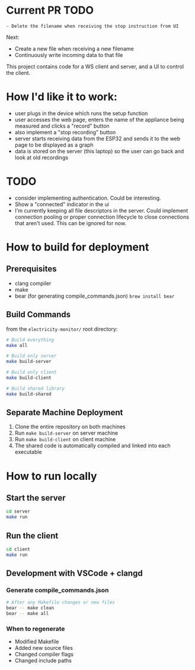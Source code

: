 # Current PR TODO

    - Delete the filename when receiving the stop instruction from UI

Next:
- Create a new file when receiving a new filename
- Continuously write incoming data to that file

This project contains code for a WS client and server, and a UI to control the client.

# How I'd like it to work:
- user plugs in the device which runs the setup function
- user accesses the web page, enters the name of the appliance being measured and clicks a "record" button
- also implement a "stop recording" button
- server starts receiving data from the ESP32 and sends it to the web page to be displayed as a graph
- data is stored on the server (this laptop) so the user can go back and look at old recordings

# TODO

- consider implementing authentication. Could be interesting.
- Show a "connected" indicator in the ui
- I'm currently keeping all file descriptors in the server. Could implement connection pooling or proper connection lifecycle to close connections that aren't used. This can be ignored for now.

# How to build for deployment

## Prerequisites

- clang compiler
- make
- bear (for generating compile_commands.json) `brew install bear`

## Build Commands

from the `electricity-monitor/` root directory:

```bash
# Build everything
make all

# Build only server
make build-server

# Build only client
make build-client

# Build shared library
make build-shared
```

## Separate Machine Deployment

1. Clone the entire repository on both machines
2. Run `make build-server` on server machine
3. Run `make build-client` on client machine
4. The shared code is automatically compiled and linked into each executable

# How to run locally

## Start the server

```bash
cd server
make run
```

## Run the client

```bash
cd client
make run
```

## Development with VSCode + clangd

### Generate compile_commands.json

```bash
# After any Makefile changes or new files
bear -- make clean
bear -- make all
```

### When to regenerate

- Modified Makefile
- Added new source files
- Changed compiler flags
- Changed include paths
